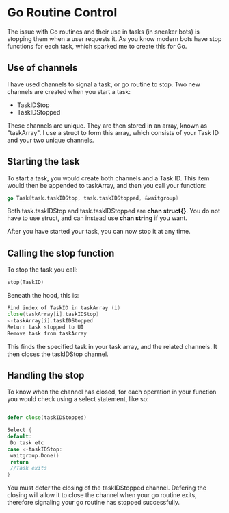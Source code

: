 # Go Routine Control

The issue with Go routines and their use in tasks (in sneaker bots) is stopping them when a user requests it. As you know modern bots have stop functions for each task, which sparked me to create this for Go.

## Use of channels

I have used channels to signal a task, or go routine to stop. Two new channels are created when you start a task:
 - TaskIDStop
 - TaskIDStopped

These channels are unique. They are then stored in an array, known as "taskArray". I use a struct to form this array, which consists of your Task ID and your two unique channels. 

## Starting the task
To start a task, you would create both channels and a Task ID. This item would then be appended to taskArray, and then you call your function:
```go
go Task(task.taskIDStop, task.taskIDStopped, &waitgroup)
```
Both task.taskIDStop and task.taskIDStopped are **chan struct{}**. You do not have to use struct, and can instead use **chan string** if you want. 

After you have started your task, you can now stop it at any time.

## Calling the stop function

To stop the task you call: 
```go
stop(TaskID)
```

Beneath the hood, this is:
```go
Find index of TaskID in taskArray (i)
close(taskArray[i].taskIDStop)
<-taskArray[i].taskIDStopped
Return task stopped to UI
Remove task from taskArray
```
This finds the specified task in your task array, and the related channels. It then closes the taskIDStop channel. 

## Handling the stop
To know when the channel has closed, for each operation in your function you would check using a select statement, like so:
```go

defer close(taskIDStopped)

Select {
default:
 Do task etc
case <-taskIDStop:
 waitgroup.Done()
 return
 //Task exits
}
```
You must defer the closing of the taskIDStopped channel. Defering the closing will allow it to close the channel when your go routine exits, therefore signaling your go routine has stopped successfully.

